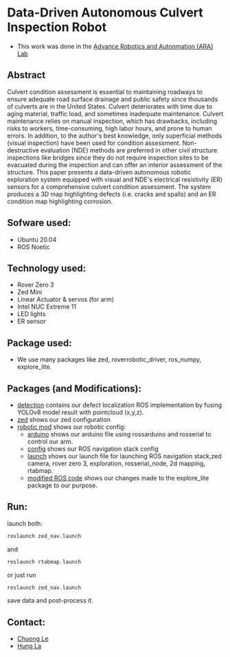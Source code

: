 # Data-Driven Autonomous Culvert Inspection Robot

- This work was done in the [Advance Robotics and Autonmation (ARA) Lab](https://ara.cse.unr.edu/) 

## Abstract
Culvert condition assessment is essential to maintaining roadways to ensure adequate road surface drainage and public safety since thousands of culverts are in the United States. Culvert deteriorates with time due to aging material, traffic load, and sometimes inadequate maintenance. Culvert maintenance relies on manual inspection, which has drawbacks, including risks to workers, time-consuming, high labor hours, and prone to human errors. In addition, to the author's best knowledge, only superficial methods (visual inspection) have been used for condition assessment. Non-destructive evaluation (NDE) methods are preferred in other civil structure inspections like bridges since they do not require inspection sites to be evacuated during the inspection and can offer an interior assessment of the structure. This paper presents a data-driven autonomous robotic exploration system equipped with visual and NDE's electrical resistivity (ER) sensors for a comprehensive culvert condition assessment. The system produces a 3D map highlighting defects (i.e. cracks and spalls) and an ER condition map highlighting corrosion. 

## Sofware used:
- Ubuntu 20.04 
- ROS Noetic

## Technology used:
- Rover Zero 3
- Zed Mini
- Linear Actuator & servos (for arm)
- Intel NUC Extreme 11
- LED lights
- ER sensor

## Package used:
- We use many packages like zed, roverrobotic_driver, ros_numpy, explore_lite.

## Packages (and Modifications):
- [detection](https://github.com/khuechuong/culvert_inspection/tree/main/detection) contains our defect localization ROS implementation by fusing YOLOv8 model result with pointcloud (x,y,z).
- [zed](https://github.com/khuechuong/culvert_inspection/tree/main/zed) shows our zed configuration
- [robotic mod](https://github.com/khuechuong/culvert_inspection/tree/main/robotic%20mod) shows our robotic config:
  - [arduino](https://github.com/khuechuong/culvert_inspection/tree/main/robotic%20mod/arduino) shows our arduino file using rossarduino and rosserial to control our arm.
  - [config](https://github.com/khuechuong/culvert_inspection/tree/main/robotic%20mod/config) shows our ROS navigation stack config
  - [launch](https://github.com/khuechuong/culvert_inspection/tree/main/robotic%20mod/launch) shows our launch file for launching ROS navigation stack,zed camera, rover zero 3, exploration, rosserial_node, 2d mapping, rtabmap.
  - [modified ROS code](https://github.com/khuechuong/culvert_inspection/tree/main/robotic%20mod/modified%20ROS%20code) shows our changes made to the explore_lite package to our purpose. 

## Run:

launch both:

```cpp
roslaunch zed_nav.launch
```
and 
```cpp
roslaunch rtabmap.launch
```

or just run 
```cpp
roslaunch zed_nav.launch
```
save data and post-process it.


## Contact:
- [Chuong Le](mailto:cle@nevada.unr.edu)
- [Hung La](mailto:hla@unr.edu)
